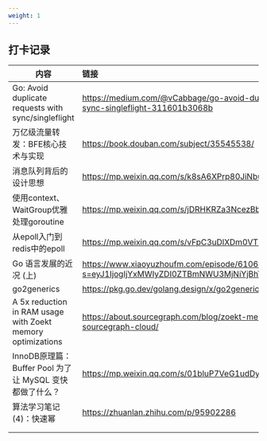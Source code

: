 ```yaml
---
weight: 1
---
```


## 打卡记录

| 内容                                                        | 链接                                                         |
| ----------------------------------------------------------- | :----------------------------------------------------------- |
| Go: Avoid duplicate requests with sync/singleflight         | https://medium.com/@vCabbage/go-avoid-duplicate-requests-with-sync-singleflight-311601b3068b |
| 万亿级流量转发：BFE核心技术与实现                           | https://book.douban.com/subject/35545538/                    |
| 消息队列背后的设计思想                                      | https://mp.weixin.qq.com/s/k8sA6XPrp80JiNbuwKaVfg            |
| 使用context、WaitGroup优雅处理goroutine                     | https://mp.weixin.qq.com/s/jDRHKRZa3NcezBbF4xk8ww            |
| 从epoll入门到redis中的epoll                                 | https://mp.weixin.qq.com/s/vFpC3uDlXDm0VT7yfP1oRA            |
| Go 语言发展的近况 (上)                                      | https://www.xiaoyuzhoufm.com/episode/610634459b37bf42000bd3a4?s=eyJ1IjogIjYxMWIyZDI0ZTBmNWU3MjNiYjBhYTYyYiJ9 |
| go2generics                                                 | https://pkg.go.dev/golang.design/x/go2generics               |
| A 5x reduction in RAM usage with Zoekt memory optimizations | https://about.sourcegraph.com/blog/zoekt-memory-optimizations-for-sourcegraph-cloud/ |
| InnoDB原理篇：Buffer Pool 为了让 MySQL 变快都做了什么？     | https://mp.weixin.qq.com/s/01bluP7VeG1udDyh4c-ZIA            |
| 算法学习笔记(4)：快速幂                                     | https://zhuanlan.zhihu.com/p/95902286                        |
|                                                             |                                                              |
|                                                             |                                                              |

